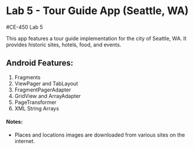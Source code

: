 # Lab 5 - Tour Guide App (Seattle, WA)
#CE-450 Lab 5

This app features a tour guide implementation for the city of Seattle, WA. It provides
historic sites, hotels, food, and events.

## Android Features:

1. Fragments
2. ViewPager and TabLayout
3. FragmentPagerAdapter
4. GridView and ArrayAdapter
5. PageTransformer
6. XML String Arrays

#### Notes:

- Places and locations images are downloaded from various sites on the internet.
